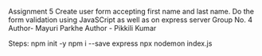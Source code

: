 Assignment 5
Create user form accepting first name and last name. Do the form validation using JavaSCript as well as on express server
Group No. 4
Author- Mayuri Parkhe
Author - Pikkili Kumar

Steps:
npm init -y
npm i --save express 
npx nodemon index.js  
